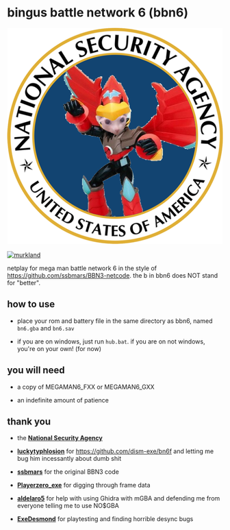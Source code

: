 # bingus battle network 6 (bbn6)

![bingus battle network 6](logo.png)

[![murkland](https://discordapp.com/api/guilds/936475149069336596/widget.png?style=shield)](https://discord.gg/zbQngJHwSg)

netplay for mega man battle network 6 in the style of https://github.com/ssbmars/BBN3-netcode. the b in bbn6 does NOT stand for "better".

## how to use

-   place your rom and battery file in the same directory as bbn6, named `bn6.gba` and `bn6.sav`

-   if you are on windows, just run `hub.bat`. if you are on not windows, you're on your own! (for now)

## you will need

-   a copy of MEGAMAN6_FXX or MEGAMAN6_GXX

-   an indefinite amount of patience

## thank you

-   the **[National Security Agency](https://nsa.gov)**

-   **[luckytyphlosion](https://github.com/luckytyphlosion)** for https://github.com/dism-exe/bn6f and letting me bug him incessantly about dumb shit

-   **[ssbmars](https://github.com/ssbmars)** for the original BBN3 code

-   **[Playerzero_exe](https://twitter.com/Playerzero_exe)** for digging through frame data

-   **[aldelaro5](https://github.com/aldelaro5)** for help with using Ghidra with mGBA and defending me from everyone telling me to use NO$GBA

-   **[ExeDesmond](https://twitter.com/exedesmond)** for playtesting and finding horrible desync bugs
